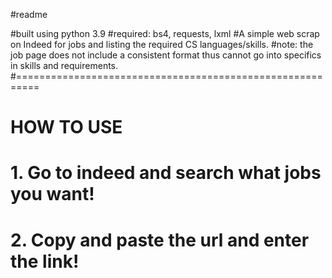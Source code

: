#readme

#built using python 3.9
#required: bs4, requests, lxml
#A simple web scrap on Indeed for jobs and listing the required CS languages/skills. 
#note: the job page does not include a consistent format thus cannot go into specifics in skills and requirements.
#==========================================================
# HOW TO USE
# 1. Go to indeed and search what jobs you want!
# 2. Copy and paste the url and enter the link!
